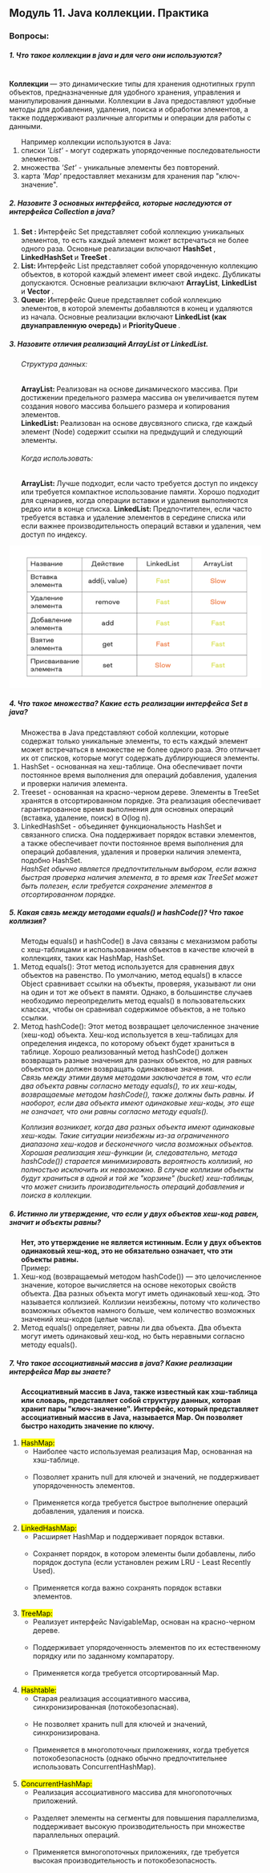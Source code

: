 <h2>  Модуль 11. Java коллекции. Практика  </h2>
<h3> Вопросы:  </h3> 
<h5> 1. Что такое коллекции в java и для чего они используются? </h5>
<br>
<strong> Коллекции </strong> —  это динамические типы для хранения однотипных групп объектов, предназначенные для удобного хранения, управления и манипулирования данными. Коллекции в Java предоставляют удобные методы для добавления, удаления, поиска и обработки элементов, а также поддерживают различные алгоритмы и операции для работы с данными.<br>
<ol> 
Например коллекции используются в Java:
<li> списки <i> 'List'</i> - могут содержать упорядоченные последовательности элементов. <br></li>
<li> множества <i> 'Set' </i> - уникальные элементы без повторений. <br></li>
<li> карта <i> 'Map' </i> предоставляет механизм для хранения пар "ключ-значение".<br></li>
</ol>

<h5> 2. Назовите 3 основных интерфейса, которые наследуются от интерфейса Collection в java? </h5>
<ol> 
<li> <strong> Set :</strong> Интерфейс Set представляет собой коллекцию уникальных элементов, то есть каждый элемент может встречаться не более одного раза. Основные реализации включают <strong> HashSet </strong>, <strong> LinkedHashSet </strong> и  <strong> TreeSet </strong>. <br></li>
<li> <strong> List: </strong> Интерфейс List представляет собой упорядоченную коллекцию объектов, в которой каждый элемент имеет свой индекс. Дубликаты допускаются. Основные реализации включают <strong> ArrayList</strong>,  <strong> LinkedList</strong> и <strong> Vector </strong>.<br></li>
<li> <strong> Queue: </strong> Интерфейс Queue представляет собой коллекцию элементов, в которой элементы добавляются в конец и удаляются из начала. Основные реализации включают <strong> LinkedList  (как двунаправленную очередь) </strong> и <strong> PriorityQueue </strong>. <br></li>
</ol>

<h5> 3. Назовите отличия реализаций ArrayList от LinkedList.</h5>
<ol>
<h6> Структура данных: </h6>
<strong> ArrayList: </strong> Реализован на основе динамического массива. При достижении предельного размера массива он увеличивается путем создания нового массива большего размера и копирования элементов. <br>
<strong> LinkedList: </strong> Реализован на основе двусвязного списка, где каждый элемент (Node) содержит ссылки на предыдущий и следующий элементы. <br> 

<h6> Когда использовать:<br></h6>
<strong> ArrayList: </strong> Лучше подходит, если часто требуется доступ по индексу или требуется компактное использование памяти. Хорошо подходит для сценариев, когда операции вставки и удаления выполняются редко или в конце списка.
<strong> LinkedList: </strong> Предпочтителен, если часто требуется вставка и удаление элементов в середине списка или если важнее производительность операций вставки и удаления, чем доступ по индексу. <br>
</ol>

![Отличие ArrayList от LinkedList ](https://github.com/Pexini/Module11HomeTask/blob/main/differentsArrayandList.png)

<h5> 4. Что такое множества? Какие есть реализации интерфейса Set в java?</h5>
<ol> 
Множества в Java представляют собой коллекции, которые содержат только уникальные элементы, то есть каждый элемент может встречаться в множестве не более одного раза. Это отличает их от списков, которые могут содержать дублирующиеся элементы.
<br>
<li> HashSet - основанная на хеш-таблице. Она обеспечивает почти постоянное время выполнения для операций добавления, удаления и проверки наличия элемента. <br> </li>
<li> Treeset - основанная на красно-черном дереве. Элементы в TreeSet хранятся в отсортированном порядке. Эта реализация обеспечивает гарантированное время выполнения для основных операций (вставка, удаление, поиск) в O(log n).  <br> </li>
<li> LinkedHashSet - объединяет функциональность HashSet и связанного списка. Она поддерживает порядок вставки элементов, а также обеспечивает почти постоянное время выполнения для операций добавления, удаления и проверки наличия элемента, подобно HashSet. <br> </li>
<i> HashSet обычно является предпочтительным выбором, если важна быстрая проверка наличия элемента, в то время как TreeSet может быть полезен, если требуется сохранение элементов в отсортированном порядке. </i>
</ol>

<h5> 5. Какая связь между методами equals() и hashCode()? Что такое коллизия?</h5>
<ol> 
Методы equals() и hashCode() в Java связаны с механизмом работы с хеш-таблицами и использованием объектов в качестве ключей в коллекциях, таких как HashMap, HashSet. <br>
<li> Метод equals(): Этот метод используется для сравнения двух объектов на равенство. По умолчанию, метод equals() в классе Object сравнивает ссылки на объекты, проверяя, указывают ли они на один и тот же объект в памяти. Однако, в большинстве случаев необходимо переопределить метод equals() в пользовательских классах, чтобы он сравнивал содержимое объектов, а не только ссылки. <br> </li>
<li> Метод hashCode(): Этот метод возвращает целочисленное значение (хеш-код) объекта. Хеш-код используется в хеш-таблицах для определения индекса, по которому объект будет храниться в таблице. Хорошо реализованный метод hashCode() должен возвращать разные значения для разных объектов, но для равных объектов он должен возвращать одинаковые значения. </li>
<i> Связь между этими двумя методами заключается в том, что если два объекта равны согласно методу equals(), то их хеш-коды, возвращаемые методом hashCode(), также должны быть равны. И наоборот, если два объекта имеют одинаковые хеш-коды, это еще не означает, что они равны согласно методу equals(). 

Коллизия возникает, когда два разных объекта имеют одинаковые хеш-коды. Такие ситуации неизбежны из-за ограниченного диапазона хеш-кодов и бесконечного числа возможных объектов. Хорошая реализация хеш-функции (и, следовательно, метода hashCode()) старается минимизировать вероятность коллизий, но полностью исключить их невозможно. В случае коллизии объекты будут храниться в одной и той же "корзине" (bucket) хеш-таблицы, что может снизить производительность операций добавления и поиска в коллекции. </i>
</ol>

<h5> 6. Истинно ли утверждение, что если у двух объектов хеш-код равен, значит и объекты равны? </h5>
<ol> 
<strong > Нет, это утверждение не является истинным. Если у двух объектов одинаковый хеш-код, это не обязательно означает, что эти объекты равны. <br> </strong>
Пример: <br>
<li> Хеш-код (возвращаемый методом hashCode()) — это целочисленное значение, которое вычисляется на основе некоторых свойств объекта. Два разных объекта могут иметь одинаковый хеш-код. Это называется коллизией. Коллизии неизбежны, потому что количество возможных объектов намного больше, чем количество возможных значений хеш-кодов (целые числа). <br> </li>
<li> Метод equals() определяет, равны ли два объекта. Два объекта могут иметь одинаковый хеш-код, но быть неравными согласно методу equals(). <br> </li>
</ol>

<h5> 7. Что такое ассоциативный массив в java? Какие реализации интерфейса Map вы знаете? </h5>
<ol> 
<strong > Ассоциативный массив в Java, также известный как хэш-таблица или словарь, представляет собой структуру данных, которая хранит пары "ключ-значение". Интерфейс, который представляет ассоциативный массив в Java, называется Map. Он позволяет быстро находить значение по ключу. <br> </strong>
<br>
<li> <mark> HashMap: </mark> 
<ul> <li> Наиболее часто используемая реализация Map, основанная на хэш-таблице.</li> <br>
<li> Позволяет хранить null для ключей и значений, не поддерживает упорядоченность элементов.</li> <br>
<li> Применяется когда требуется быстрое выполнение операций добавления, удаления и поиска.</li> </ul> </li>
<br>
<li> <mark> LinkedHashMap: </mark>   <br> 
<ul> <li> Расширяет HashMap и поддерживает порядок вставки.</li> <br>
<li> Сохраняет порядок, в котором элементы были добавлены, либо порядок доступа (если установлен режим LRU - Least Recently Used).</li> <br>
<li> Применяется когда важно сохранять порядок вставки элементов.</li> </ul> </li>
<br>
<li> <mark> TreeMap: </mark>   <br> 
<ul> <li> Реализует интерфейс NavigableMap, основан на красно-черном дереве.</li> <br>
<li>  Поддерживает упорядоченность элементов по их естественному порядку или по заданному компаратору.</li> <br>
<li> Применяется когда требуется отсортированный Map.</li> </ul> </li>
<br>
<li> <mark> Hashtable: </mark>   <br> 
<ul> <li> Старая реализация ассоциативного массива, синхронизированная (потокобезопасная).</li> <br>
<li>  Не позволяет хранить null для ключей и значений, синхронизирована.</li> <br>
<li> Применяется в многопоточных приложениях, когда требуется потокобезопасность (однако обычно предпочтительнее использовать ConcurrentHashMap).</li> </ul> </li>
<br>
<li> <mark> ConcurrentHashMap: </mark>   <br> 
<ul> <li> Реализация ассоциативного массива для многопоточных приложений.</li> <br>
<li>  Разделяет элементы на сегменты для повышения параллелизма, поддерживает высокую производительность при множестве параллельных операций.</li> <br>
<li> Применяется вмногопоточных приложениях, где требуется высокая производительность и потокобезопасность.</li> </ul> </li>

</ol>


